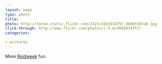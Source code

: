 ```yaml
---
layout: page
type: photo
title: 
photo: http://farm4.static.flickr.com/3323/4581934757_8b00fd9fa8.jpg
click-through: http://www.flickr.com/photos/i-5-m/4581934757/
categories: 

- pictures
---
```

More [Roidweek](http://www.flickr.com/groups/polaroidweek2010/) fun. 
